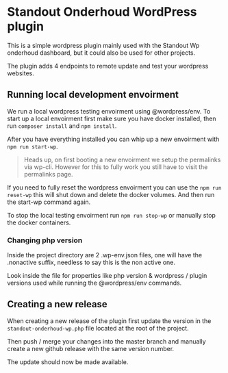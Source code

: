 # Standout Onderhoud WordPress plugin

This is a simple wordpress plugin mainly used with the Standout Wp onderhoud dashboard, but it could also be used for other projects.

The plugin adds 4 endpoints to remote update and test your wordpress websites.

## Running local development envoirment

We run a local wordpress testing envoirment using @wordpress/env. To start up a local envoirment first make sure you have docker installed, then run `composer install` and `npm install`.

After you have everything installed you can whip up a new envoirment with `npm run start-wp`.

> Heads up, on first booting a new envoirment we setup the permalinks via wp-cli. However for this to fully work you still have to visit the permalinks page.

If you need to fully reset the wordpress envoirment you can use the `npm run reset-wp` this will shut down and delete the docker volumes. And then run the start-wp command again.

To stop the local testing envoirment run `npm run stop-wp` or manually stop the docker containers.

### Changing php version

Inside the project directory are 2 .wp-env.json files, one will have the .nonactive suffix, needless to say this is the non active one.

Look inside the file for properties like php version & wordpress / plugin versions used while running the @wordpress/env commands.

## Creating a new release

When creating a new release of the plugin first update the version in the `standout-onderhoud-wp.php` file located at the root of the project.

Then push / merge your changes into the master branch and manually create a new github release with the same version number.

The update should now be made available.

[the office gif]: (https://media.tenor.com/Lh-0wgQBaL8AAAAC/it-crowd-roy-and-moss.gif)
